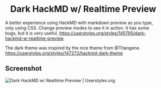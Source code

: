 <h1 align="center">
  Dark HackMD w/ Realtime Preview
</h1>

A better experience using HackMD with markdown preview as you type, only using CSS. Change preview modes to see it in action. It has some bugs, but it is very useful. https://userstyles.org/styles/145795/dark-hackmd-w-realtime-preview

The dark theme was inspired by the nice theme from @Titangene.
https://userstyles.org/styles/147272/hackmd-dark-theme

## Screenshot

![Dark HackMD w/ Realtime Preview | Userstyles.org](https://userstyles.org/style_screenshots/145795_after.jpeg?r=1528490407)
